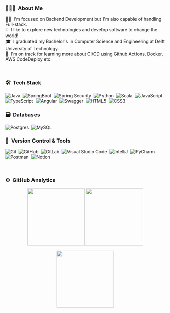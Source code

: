 ### 👨🏻‍💻 &nbsp;About Me

👨‍💻 &nbsp;I'm focused on Backend Development but I'm also capable of handling Full-stack.\
💡 &nbsp;I like to explore new technologies and develop software to change the world!\
🎓 &nbsp;I graduated my Bachelor's in Computer Science and Engineering at Delft University of Technology.\
🌱 &nbsp;I'm on track for learning more about CI/CD using Github Actions, Docker, AWS CodeDeploy etc.

<br/>

### 🛠 &nbsp;Tech Stack

![Java](https://img.shields.io/badge/java-%23ED8B00.svg?style=for-the-badge&logo=java&logoColor=white)&nbsp;
![SpringBoot](https://img.shields.io/badge/Springboot-6DB33F?style=for-the-badge&logo=springboot&logoColor=white)&nbsp;
![Spring Security](https://img.shields.io/badge/SpringSecurity-6DB33F?style=for-the-badge&logo=SpringSecurity&logoColor=white)&nbsp;
![Python](https://img.shields.io/badge/python-3670A0?style=for-the-badge&logo=python&logoColor=ffdd54)&nbsp;
![Scala](https://img.shields.io/badge/Scala-DC322F?style=for-the-badge&logo=scala&logoColor=white)&nbsp;
![JavaScript](https://img.shields.io/badge/javascript-%23323330.svg?style=for-the-badge&logo=javascript&logoColor=%23F7DF1E)&nbsp;
![TypeScript](https://img.shields.io/badge/TypeScript-007ACC?style=for-the-badge&logo=typescript&logoColor=white)&nbsp;
![Angular](https://img.shields.io/badge/Angular-DD0031?style=for-the-badge&logo=angular&logoColor=white)&nbsp;
![Swagger](https://img.shields.io/badge/-Swagger-%23Clojure?style=for-the-badge&logo=swagger&logoColor=white)&nbsp;
![HTML5](https://img.shields.io/badge/html5-%23E34F26.svg?style=for-the-badge&logo=html5&logoColor=white)&nbsp;
![CSS3](https://img.shields.io/badge/css3-%231572B6.svg?style=for-the-badge&logo=css3&logoColor=white)&nbsp;


### 🗃 &nbsp;Databases

![Postgres](https://img.shields.io/badge/postgres-%23316192.svg?style=for-the-badge&logo=postgresql&logoColor=white)&nbsp;
![MySQL](https://img.shields.io/badge/MySQL-00000F?style=for-the-badge&logo=mysql&logoColor=white)&nbsp;


### 🧰 &nbsp;Version Control & Tools 

![Git](https://img.shields.io/badge/git-%23F05033.svg?style=for-the-badge&logo=git&logoColor=white)&nbsp;
![GitHub](https://img.shields.io/badge/github-%23121011.svg?style=for-the-badge&logo=github&logoColor=white)&nbsp;
![GitLab](https://img.shields.io/badge/GitLab-330F63?style=for-the-badge&logo=gitlab&logoColor=white)&nbsp;
![Visual Studio Code](https://img.shields.io/badge/Visual%20Studio%20Code-0078d7.svg?style=for-the-badge&logo=visual-studio-code&logoColor=white)&nbsp;
![IntelliJ](https://img.shields.io/badge/Intellij%20Idea-000?logo=intellij-idea&style=for-the-badge)&nbsp;
![PyCharm](https://img.shields.io/badge/PyCharm-000000.svg?&style=for-the-badge&logo=PyCharm&logoColor=white)&nbsp;
![Postman](https://img.shields.io/badge/Postman-FF6C37?style=for-the-badge&logo=postman&logoColor=white)&nbsp;
![Notion](https://img.shields.io/badge/Notion-%23000000.svg?style=for-the-badge&logo=notion&logoColor=white)&nbsp;

<br/>

### ⚙️ &nbsp;GitHub Analytics

<p align="center">
  <a href="https://github.com/mawakeb">
    <img height="180em" src="https://github-readme-stats-eight-theta.vercel.app/api?username=mawakeb&show_icons=true&theme=algolia&include_all_commits=true&count_private=true"/>
  </a>
  <a href="https://github.com/mawakeb">
    <img height="180em" src="https://github-readme-stats-eight-theta.vercel.app/api/top-langs/?username=mawakeb&layout=compact&langs_count=8&theme=algolia"/>
  </a>
</p>

<p align="center">
  <img height="180em" src="https://github-readme-streak-stats.herokuapp.com/?user=mawakeb&theme=dark&hide_border=true"/>
</p>

